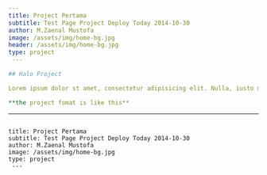 ```yaml
---
title: Project Pertama
subtitle: Test Page Project Deploy Today 2014-10-30
author: M.Zaenal Mustofa
image: /assets/img/home-bg.jpg
header: /assets/img/home-bg.jpg
type: project
 ---

## Halo Project

Lorem ipsum dolor st amet, consectetur adipisicing elit. Nulla, iusto magni molestias ipsum fuga numquam esse, rerum quas reiciendis in hic repellat totam ipsa mollitia unde temporibus! Nihil animi, sed?

**the project fomat is like this**

```
---
```

title: Project Pertama
subtitle: Test Page Project Deploy Today 2014-10-30
author: M.Zaenal Mustofa
image: /assets/img/home-bg.jpg
type: project
 ---
```